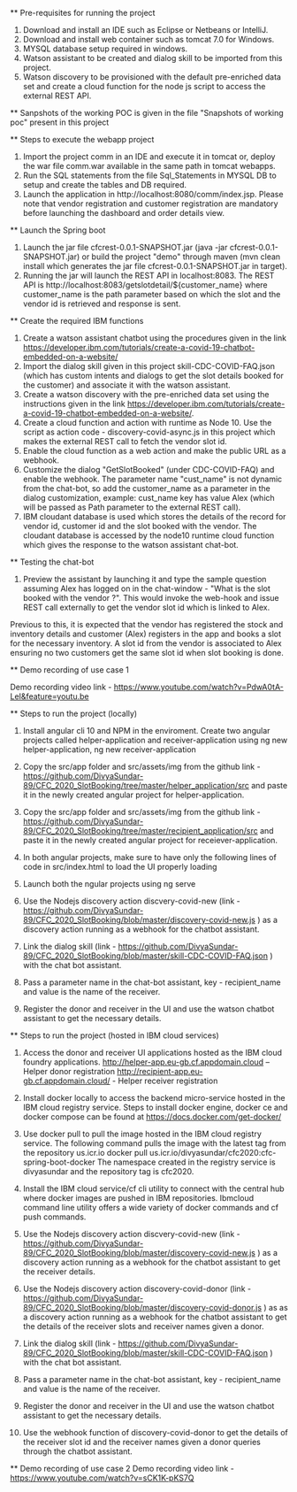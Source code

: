** Pre-requisites for running the project

1. Download and install an IDE such as Eclipse or Netbeans or IntelliJ.
2. Download and install web container such as tomcat 7.0 for Windows.
3. MYSQL database setup required in windows.
4. Watson assistant to be created and dialog skill to be imported from this project.
5. Watson discovery to be provisioned with the default pre-enriched data set and create a cloud function for the node js script
   to access the external REST API.

** Sanpshots of the working POC is given in the file "Snapshots of working poc" present in this project

** Steps to execute the webapp project

1. Import the project comm in an IDE and execute it in tomcat or, deploy the war file comm.war available in the same path 
in tomcat webapps.
2. Run the SQL statements from the file Sql_Statements in MYSQL DB to setup and create the tables and DB required.
3. Launch the application in http://localhost:8080/comm/index.jsp. Please note that vendor registration and customer registration are mandatory
before launching the dashboard and order details view.

** Launch the Spring boot

1. Launch the jar file cfcrest-0.0.1-SNAPSHOT.jar (java -jar cfcrest-0.0.1-SNAPSHOT.jar) or build the project "demo" through maven (mvn clean install which generates the jar file cfcrest-0.0.1-SNAPSHOT.jar in target).
2. Running the jar will launch the REST API in localhost:8083. The REST API is http://localhost:8083/getslotdetail/${customer_name} where customer_name is the path parameter based on which the slot and the vendor id is retrieved and response is sent.

** Create the required IBM functions

1. Create a watson assistant chatbot using the procedures given in the link https://developer.ibm.com/tutorials/create-a-covid-19-chatbot-embedded-on-a-website/
2. Import the dialog skill given in this project skill-CDC-COVID-FAQ.json (which has custom intents and dialogs to get the slot details booked for the customer) and associate it with the watson assistant.
3. Create a watson discovery with the pre-enriched data set using the instructions given in the link https://developer.ibm.com/tutorials/create-a-covid-19-chatbot-embedded-on-a-website/.
4. Create a cloud function and action with runtime as Node 10. Use the script as action code - discovery-covid-async.js in this project which makes the external REST call to fetch the vendor slot id.
5. Enable the cloud function as a web action and make the public URL as a webhook.
6. Customize the dialog "GetSlotBooked" (under CDC-COVID-FAQ) and enable the webhook. The parameter name "cust_name" is not dynamic from the chat-bot, so add the customer_name as a parameter in the dialog customization, example: cust_name key has value Alex (which will be passed as Path parameter to the external REST call).
7. IBM cloudant database is used which stores the details of the record for vendor id, customer id and the slot booked with the vendor. The cloudant database is accessed by the node10 runtime cloud function which gives the response to the watson assistant chat-bot.

** Testing the chat-bot

1. Preview the assistant by launching it and type the sample question assuming Alex has logged on in the chat-window - "What is the slot booked with the vendor ?". This would invoke the web-hook and issue REST call externally to get the vendor slot id which is linked to Alex. 

Previous to this, it is expected that the vendor has registered the stock and inventory details and customer (Alex) registers in the app and books a slot for the necessary inventory. A slot id from the vendor is associated to Alex ensuring no two customers get the same slot id when slot booking is done.



** Demo recording of use case 1 

Demo recording video link - https://www.youtube.com/watch?v=PdwA0tA-LeI&feature=youtu.be


** Steps to run the project (locally)
1.	Install angular cli 10 and NPM in the enviroment. Create two angular projects called helper-application and receiver-application using ng new helper-application, ng new receiver-application
2.	Copy the src/app folder and src/assets/img from the github link - https://github.com/DivyaSundar-89/CFC_2020_SlotBooking/tree/master/helper_application/src  and paste it in the newly created angular project for helper-application.
3.	Copy the src/app folder and src/assets/img from the github link - https://github.com/DivyaSundar-89/CFC_2020_SlotBooking/tree/master/recipient_application/src  and paste it in the newly created angular project for receiever-application.
4.	In both angular projects, make sure to have only the following lines of code in src/index.html to load the UI properly
<my-app>loading</my-app>

5.	Launch both the ngular projects using ng serve
6.	Use the Nodejs discovery action discvery-covid-new (link - https://github.com/DivyaSundar-89/CFC_2020_SlotBooking/blob/master/discovery-covid-new.js ) as a discovery action running as a webhook for the chatbot assistant.
7.	Link the dialog skill (link - https://github.com/DivyaSundar-89/CFC_2020_SlotBooking/blob/master/skill-CDC-COVID-FAQ.json  ) with the chat bot assistant.
8.	Pass a parameter name in the chat-bot assistant, key - recipient_name and value is the name of the receiver.
9.	Register the donor and receiver in the UI and use the watson chatbot assistant to get the necessary details.

** Steps to run the project (hosted in IBM cloud services)
1.	Access the donor and receiver UI applications hosted as the IBM cloud foundry applications.
http://helper-app.eu-gb.cf.appdomain.cloud  – Helper donor registration
http://recipient-app.eu-gb.cf.appdomain.cloud/ - Helper receiver registration

2.	Install docker locally to access the backend micro-service hosted in the IBM cloud registry service.
Steps to install docker engine, docker ce and docker compose can be found at https://docs.docker.com/get-docker/

3.	Use docker pull to pull the image hosted in the IBM cloud registry service. The following command pulls the image with the latest tag from the repository us.icr.io
docker pull us.icr.io/divyasundar/cfc2020:cfc-spring-boot-docker
The namespace created in the registry service is divyasundar and the repository tag is cfc2020.

4.	Install the IBM cloud service/cf cli utility to connect with the central hub where docker images are pushed in IBM repositories. Ibmcloud command line utility offers a wide variety of docker commands and cf push commands.

5.	Use the Nodejs discovery action discvery-covid-new (link - https://github.com/DivyaSundar-89/CFC_2020_SlotBooking/blob/master/discovery-covid-new.js  ) as a discovery action running as a webhook for the chatbot assistant to get the receiver details.

6.	Use the Nodejs discovery action discovery-covid-donor (link - https://github.com/DivyaSundar-89/CFC_2020_SlotBooking/blob/master/discovery-covid-donor.js ) as as a discovery action running as a webhook for the chatbot assistant to get the details of the receiver slots and receiver names given a donor.

7.	Link the dialog skill (link - https://github.com/DivyaSundar-89/CFC_2020_SlotBooking/blob/master/skill-CDC-COVID-FAQ.json   ) with the chat bot assistant.

8.	Pass a parameter name in the chat-bot assistant, key - recipient_name and value is the name of the receiver.
9.	Register the donor and receiver in the UI and use the watson chatbot assistant to get the necessary details.
10.	Use the webhook function of discovery-covid-donor to get the details of the receiver slot id and the receiver names given a donor queries through the chatbot assistant.

** Demo recording of use case 2
              Demo recording video link - https://www.youtube.com/watch?v=sCK1K-pKS7Q 
